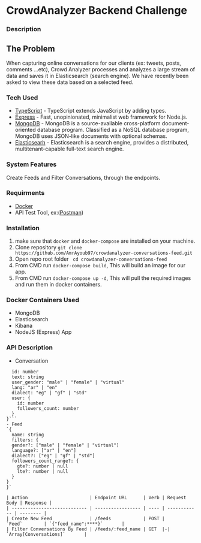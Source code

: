 # CrowdAnalyzer Backend Challenge

### Description

## The Problem

When capturing online conversations for our clients (ex: tweets, posts, comments ...etc), Crowd Analyzer processes and analyzes a large stream of data and saves it in Elasticsearch (search engine). We have recently been asked to view these data based on a selected feed.

### Tech Used

- [TypeScript](https://www.typescriptlang.org) - TypeScript extends JavaScript by adding types.
- [Express](https://expressjs.com/) - Fast, unopinionated, minimalist web framework for Node.js.
- [MongoDB](https://www.mongodb.com/) - MongoDB is a source-available cross-platform document-oriented database program. Classified as a NoSQL database program, MongoDB uses JSON-like documents with optional schemas.
- [Elasticsearh](https://www.elastic.co/) - Elasticsearch is a search engine, provides a distributed, multitenant-capable full-text search engine.

### System Features

Create Feeds and Filter Conversations, through the endpoints.

### Requirments

- [Docker](https://www.docker.com/)
- API Test Tool, ex:([Postman](https://www.postman.com/))

### Installation

1. make sure that `docker` and `docker-compose` are installed on your machine.
2. Clone repository `git clone https://github.com/AmrAyoub97/crowdanalyzer-conversations-feed.git`
3. Open repo root folder ` cd crowdanalyzer-conversations-feed`
4. From CMD run `docker-compose build`, This will build an image for our app.
5. From CMD run `docker-compose up -d`, This will pull the required images and run them in docker containers.

### Docker Containers Used

- MongoDB
- Elasticsearch
- Kibana
- NodeJS (Express) App

### API Description
- Conversation
```{
  id: number
  text: string
  user_gender: "male" | "female" | "virtual"
  lang: "ar" | "en"
  dialect: "eg" | "gf" | "std"
  user: {
    id: number
    followers_count: number
  }
}```
- Feed
`{
  name: string
  filters: {
  gender?: ["male" | "female" | "virtual"]
  language?: ["ar" | "en"]
  dialect?: ["eg" | "gf" | "std"]
  followers_count_range?: {
    gte?: number | null
    lte?: number | null
  }
}
}`

| Action                       | Endpoint URL      | Verb | Request Body | Response |
| ---------------------------- | ----------------- | ---- | ------------ | -------- |
| Create New Feed              | /feeds            | POST |      `Feed`        | `{"feed_name":****}`       |
| Filter Conversations By Feed | /feeds/:feed_name | GET  |-| `Array[Conversations]`       |
